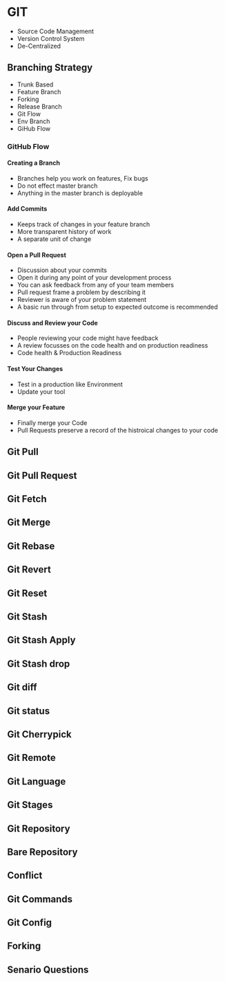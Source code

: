 # GIT
- Source Code Management
- Version Control System
- De-Centralized

## Branching Strategy
- Trunk Based
- Feature Branch
- Forking
- Release Branch
- Git Flow
- Env Branch
- GiHub Flow

### GitHub Flow
#### Creating a Branch
- Branches help you work on features, Fix bugs
- Do not effect master branch
- Anything in the master branch is deployable
#### Add Commits
- Keeps track of changes in your feature branch
- More transparent history of work
- A separate unit of change
#### Open a Pull Request
- Discussion about your commits
- Open it during any point of your development process
- You can ask feedback from any of your team members
- Pull request frame a problem by describing it
- Reviewer is aware of your problem statement
- A basic run through from setup to expected outcome is recommended
#### Discuss and Review your Code
- People reviewing your code might have feedback
- A review focusses on the code health and on production readiness
- Code health & Production Readiness
#### Test Your Changes
- Test in a production like Environment
- Update your tool
#### Merge your Feature
- Finally merge your Code
- Pull Requests preserve a record of the histroical changes to your code

## Git Pull
## Git Pull Request
## Git Fetch
## Git Merge
## Git Rebase
## Git Revert
## Git Reset
## Git Stash
## Git Stash Apply
## Git Stash drop
## Git diff
## Git status
## Git Cherrypick
## Git Remote
## Git Language
## Git Stages
## Git Repository
## Bare Repository
## Conflict
## Git Commands
## Git Config
## Forking
## Senario Questions

